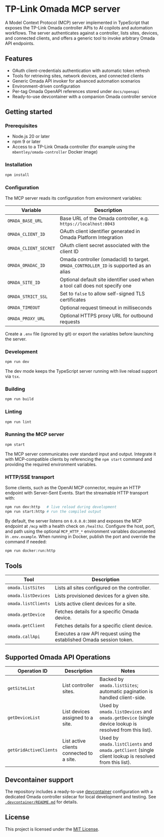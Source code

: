 # TP-Link Omada MCP server

A Model Context Protocol (MCP) server implemented in TypeScript that exposes the TP-Link Omada controller APIs to AI copilots and automation workflows. The server authenticates against a controller, lists sites, devices, and connected clients, and offers a generic tool to invoke arbitrary Omada API endpoints.

## Features

- OAuth client-credentials authentication with automatic token refresh
- Tools for retrieving sites, network devices, and connected clients
- Generic Omada API invoker for advanced automation scenarios
- Environment-driven configuration
- Per-tag Omada OpenAPI references stored under `docs/openapi`
- Ready-to-use devcontainer with a companion Omada controller service

## Getting started

### Prerequisites

- Node.js 20 or later
- npm 9 or later
- Access to a TP-Link Omada controller (for example using the `mbentley/omada-controller` Docker image)

### Installation

```bash
npm install
```

### Configuration

The MCP server reads its configuration from environment variables:

| Variable | Description |
| --- | --- |
| `OMADA_BASE_URL` | Base URL of the Omada controller, e.g. `https://localhost:8043` |
| `OMADA_CLIENT_ID` | OAuth client identifier generated in Omada Platform Integration |
| `OMADA_CLIENT_SECRET` | OAuth client secret associated with the client ID |
| `OMADA_OMADAC_ID` | Omada controller (omadacId) to target. `OMADA_CONTROLLER_ID` is supported as an alias |
| `OMADA_SITE_ID` | Optional default site identifier used when a tool call does not specify one |
| `OMADA_STRICT_SSL` | Set to `false` to allow self-signed TLS certificates |
| `OMADA_TIMEOUT` | Optional request timeout in milliseconds |
| `OMADA_PROXY_URL` | Optional HTTPS proxy URL for outbound requests |

Create a `.env` file (ignored by git) or export the variables before launching the server.

### Development

```bash
npm run dev
```

The dev mode keeps the TypeScript server running with live reload support via `tsx`.

### Building

```bash
npm run build
```

### Linting

```bash
npm run lint
```

### Running the MCP server

```bash
npm start
```

The MCP server communicates over standard input and output. Integrate it with MCP-compatible clients by referencing the `npm start` command and providing the required environment variables.

### HTTP/SSE transport

Some clients, such as the OpenAI MCP connector, require an HTTP endpoint with Server-Sent Events. Start the streamable HTTP transport with:

```bash
npm run dev:http   # live reload during development
npm run start:http # run the compiled output
```

By default, the server listens on `0.0.0.0:3000` and exposes the MCP endpoint at `/mcp` with a health check on `/healthz`. Configure the host, port, and path using the optional `MCP_HTTP_*` environment variables documented in `.env.example`. When running in Docker, publish the port and override the command if needed:

```bash
npm run docker:run:http
```

## Tools

| Tool | Description |
| --- | --- |
| `omada.listSites` | Lists all sites configured on the controller. |
| `omada.listDevices` | Lists provisioned devices for a given site. |
| `omada.listClients` | Lists active client devices for a site. |
| `omada.getDevice` | Fetches details for a specific Omada device. |
| `omada.getClient` | Fetches details for a specific client device. |
| `omada.callApi` | Executes a raw API request using the established Omada session token. |

## Supported Omada API Operations

| Operation ID | Description | Notes |
| --- | --- | --- |
| `getSiteList` | List controller sites. | Backed by `omada.listSites`; automatic pagination is handled client-side. |
| `getDeviceList` | List devices assigned to a site. | Used by `omada.listDevices` and `omada.getDevice` (single device lookup is resolved from this list). |
| `getGridActiveClients` | List active clients connected to a site. | Used by `omada.listClients` and `omada.getClient` (single client lookup is resolved from this list). |

## Devcontainer support

The repository includes a ready-to-use [devcontainer](https://containers.dev/) configuration with a dedicated Omada controller sidecar for local development and testing. See [`.devcontainer/README.md`](.devcontainer/README.md) for details.

## License

This project is licensed under the [MIT License](LICENSE).

